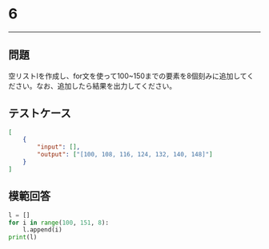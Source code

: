 # 6

---
## 問題

空リストlを作成し、for文を使って100~150までの要素を8個刻みに追加してください。なお、追加したら結果を出力してください。

## テストケース

```json
[
	{
		"input": [],
		"output": ["[100, 108, 116, 124, 132, 140, 148]"]
  	}
]
```

## 模範回答
```python
l = []
for i in range(100, 151, 8):
	l.append(i)
print(l)
```